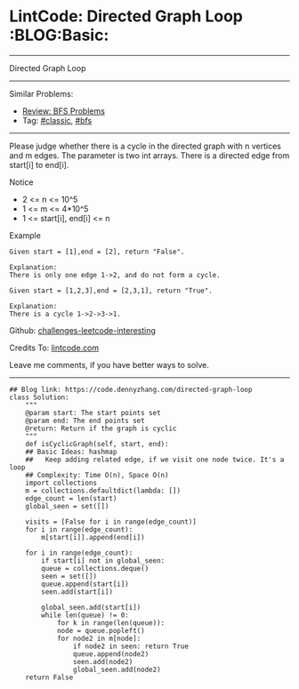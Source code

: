 
# LintCode: Directed Graph Loop     :BLOG:Basic:

---

Directed Graph Loop  

---

Similar Problems:  

-   [Review: BFS Problems](https://code.dennyzhang.com/review-bfs)
-   Tag: [#classic](https://code.dennyzhang.com/tag/classic), [#bfs](https://code.dennyzhang.com/tag/bfs)

---

Please judge whether there is a cycle in the directed graph with n vertices and m edges. The parameter is two int arrays. There is a directed edge from start[i] to end[i].  

Notice  

-   2 <= n <= 10^5
-   1 <= m <= 4\*10^5
-   1 <= start[i], end[i] <= n

Example  

    Given start = [1],end = [2], return "False".
    
    Explanation:
    There is only one edge 1->2, and do not form a cycle.

    Given start = [1,2,3],end = [2,3,1], return "True".
    
    Explanation:
    There is a cycle 1->2->3->1.

Github: [challenges-leetcode-interesting](https://github.com/DennyZhang/challenges-leetcode-interesting/tree/master/directed-graph-loop)  

Credits To: [lintcode.com](http://www.lintcode.com/en/problem/directed-graph-loop/)  

Leave me comments, if you have better ways to solve.  

---

    ## Blog link: https://code.dennyzhang.com/directed-graph-loop
    class Solution:
        """
        @param start: The start points set
        @param end: The end points set
        @return: Return if the graph is cyclic
        """
        def isCyclicGraph(self, start, end):
    	## Basic Ideas: hashmap
    	##   Keep adding related edge, if we visit one node twice. It's a loop
    	## Complexity: Time O(n), Space O(n)
    	import collections
    	m = collections.defaultdict(lambda: [])
    	edge_count = len(start)
    	global_seen = set([])
    
    	visits = [False for i in range(edge_count)]
    	for i in range(edge_count):
    	    m[start[i]].append(end[i])
    
    	for i in range(edge_count):
    	    if start[i] not in global_seen:
    		queue = collections.deque()
    		seen = set([])
    		queue.append(start[i])
    		seen.add(start[i])
    
    		global_seen.add(start[i])
    		while len(queue) != 0:
    		    for k in range(len(queue)):
    			node = queue.popleft()
    			for node2 in m[node]:
    			    if node2 in seen: return True
    			    queue.append(node2)
    			    seen.add(node2)
    			    global_seen.add(node2)
    	return False


